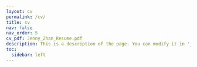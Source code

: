 ```yaml
---
layout: cv
permalink: /cv/
title: cv
nav: false
nav_order: 5
cv_pdf: Jenny_Zhan_Resume.pdf
description: This is a description of the page. You can modify it in '_pages/cv.md'. You can also change or remove the top pdf download button.
toc:
  sidebar: left
---
```

